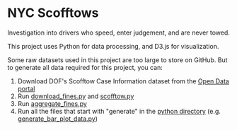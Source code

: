 # NYC Scofftows

Investigation into drivers who speed, enter judgement, and are never towed. 

This project uses Python for data processing, and D3.js for visualization.

Some raw datasets used in this project are too large to store on GitHub. But to generate all data required for this project, you can:

1. Download DOF's Scofftow Case Information dataset from the [Open Data portal](https://data.cityofnewyork.us/City-Government/DOF-Scofftow-Case-Information/qmh3-uvgq/about_data)
2.  Run [download_fines.py](https://github.com/m-cahana/nyc_towing/blob/main/data/python/download_fines.py) and [scofftow.py](https://github.com/m-cahana/nyc_towing/blob/main/data/python/scofftow.py)
3. Run [aggregate_fines.py](https://github.com/m-cahana/nyc_towing/blob/main/data/python/aggregate_fines.py)
4. Run all the files that start with "generate" in the [python directory](https://github.com/m-cahana/nyc_towing/tree/main/data/python) (e.g. [generate_bar_plot_data.py](https://github.com/m-cahana/nyc_towing/blob/main/data/python/generate_bar_plot_data.py))


